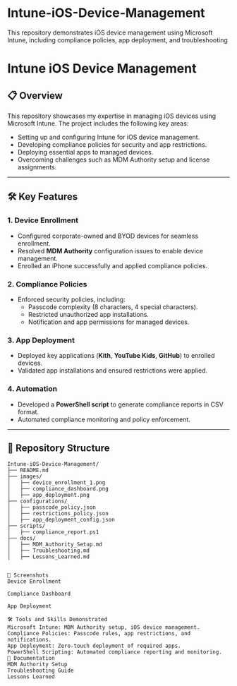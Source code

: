 # Intune-iOS-Device-Management
This repository demonstrates iOS device management using Microsoft Intune, including compliance policies, app deployment, and troubleshooting
# **Intune iOS Device Management**

## 📋 Overview
This repository showcases my expertise in managing iOS devices using Microsoft Intune. The project includes the following key areas:
- Setting up and configuring Intune for iOS device management.
- Developing compliance policies for security and app restrictions.
- Deploying essential apps to managed devices.
- Overcoming challenges such as MDM Authority setup and license assignments.

---

## 🛠️ Key Features
### 1. **Device Enrollment**
- Configured corporate-owned and BYOD devices for seamless enrollment.
- Resolved **MDM Authority** configuration issues to enable device management.
- Enrolled an iPhone successfully and applied compliance policies.

### 2. **Compliance Policies**
- Enforced security policies, including:
  - Passcode complexity (8 characters, 4 special characters).
  - Restricted unauthorized app installations.
  - Notification and app permissions for managed devices.

### 3. **App Deployment**
- Deployed key applications (**Kith**, **YouTube Kids**, **GitHub**) to enrolled devices.
- Validated app installations and ensured restrictions were applied.

### 4. **Automation**
- Developed a **PowerShell script** to generate compliance reports in CSV format.
- Automated compliance monitoring and policy enforcement.

---

## 📂 Repository Structure
```plaintext
Intune-iOS-Device-Management/
├── README.md
├── images/
│   ├── device_enrollment_1.png
│   ├── compliance_dashboard.png
│   ├── app_deployment.png
├── configurations/
│   ├── passcode_policy.json
│   ├── restrictions_policy.json
│   ├── app_deployment_config.json
├── scripts/
│   ├── compliance_report.ps1
├── docs/
│   ├── MDM_Authority_Setup.md
│   ├── Troubleshooting.md
│   ├── Lessons_Learned.md


📸 Screenshots
Device Enrollment

Compliance Dashboard

App Deployment

🛠️ Tools and Skills Demonstrated
Microsoft Intune: MDM Authority setup, iOS device management.
Compliance Policies: Passcode rules, app restrictions, and notifications.
App Deployment: Zero-touch deployment of required apps.
PowerShell Scripting: Automated compliance reporting and monitoring.
📑 Documentation
MDM Authority Setup
Troubleshooting Guide
Lessons Learned
